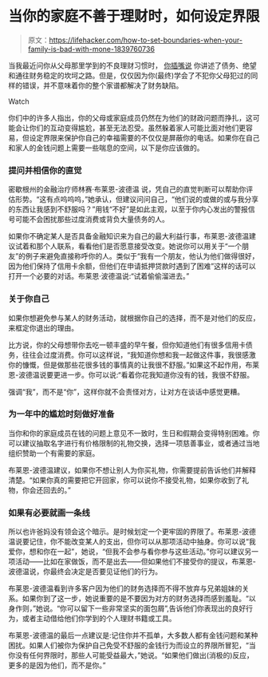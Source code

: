 # 当你的家庭不善于理财时，如何设定界限

> 原文：<https://lifehacker.com/how-to-set-boundaries-when-your-family-is-bad-with-mone-1839760736>

当我最近问你从父母那里学到的不良理财习惯时， [你插嘴说](https://lifehacker.com/what-bad-money-habits-did-your-parents-teach-you-1839547587) 你讲述了债务、绝望和通往财务稳定的坎坷之路。但是，仅仅因为你(最终)学会了不犯你父母犯过的同样的错误，并不意味着你的整个家谱都解决了财务缺陷。

Watch

你们中的许多人指出，你的父母或家庭成员仍然在为他们的财政问题而挣扎，这可能会让你们的互动变得尴尬，甚至无法忍受。虽然躲着家人可能比面对他们更容易，但设定界限来保护你自己的幸福需要的不仅仅是屏蔽你的电话。如果你在自己和家人的金钱问题上需要一些喘息的空间，以下是你应该做的。

### **提问并相信你的直觉**

密歇根州的金融治疗师林赛·布莱恩-波德温 说，凭自己的直觉判断可以帮助你评估形势。“这有点呜呜呜，”她承认，但建议问问自己，“他们说的或做的或与我分享的东西让我感到不舒服吗？”用钱“不好”是如此主观，以至于你内心发出的警报信号可能不会困扰那些过度消费或背负大量债务的人。

如果你不确定某人是否具备金融知识来为自己的最大利益行事，布莱恩-波德温建议试着和那个人联系，看看他们是否愿意接受改变。她说你可以用关于“一个朋友”的例子来避免直接称呼你的人。类似于“我有一个朋友，他认为他们做得很好，因为他们保持了信用卡余额，但他们在申请抵押贷款时遇到了困难”这样的话可以打开一个必要的对话。布莱恩·波德温说:“试着偷偷溜进去。”

### **关于你自己**

如果你想避免参与某人的财务活动，就根据你自己的选择，而不是对他们的反应，来框定你退出的理由。

比方说，你的父母想带你去吃一顿丰盛的早午餐，但你知道他们有很多信用卡债务，往往会过度消费。你可以这样说，“我知道你想和我一起做这件事，我很感激你的慷慨，但是做那些花很多钱的事情真的让我很不舒服。”如果这不起作用，布莱恩-波德温说要更进一步。你可以说:“看着你花我知道你没有的钱，我很不舒服。

强调“我”，而不是“你”，这样你就不会责怪对方，让对方在谈话中感觉更糟。

### **为一年中的尴尬时刻做好准备**

当你和你的家庭成员在钱的问题上意见不一致时，生日和假期会变得特别困难。你可以建议抽取名字进行有价格限制的礼物交换，选择一项慈善事业，或者通过当地组织赞助一个有需要的家庭。

布莱恩-波德温建议，如果你不想让别人为你买礼物，你需要提前告诉他们并解释清楚。“如果你真的需要把它开回家，你可以说你不接受礼物，如果你收到了礼物，你会还回去的。”

### **如果有必要就画一条线**

所以也许爸妈没有领会这个暗示。是时候划定一个更牢固的界限了。布莱恩-波德温说要记住，你不能改变某人的支出，但你可以从那项活动中抽身。你可以说“我爱你，想和你在一起”，她说，“但我不会参与看你参与这些活动。”你可以建议另一项活动——比如在家做饭，而不是出去——但如果他们不接受你的提议，布莱恩-波德温说，你最终会决定是否要见证他们的行为。

布莱恩-波德温看到许多客户因为他们的财务选择而不得不放弃与兄弟姐妹的关系。如果你到了这一步，她说重要的是不要因为对方的财务选择而感到羞耻。“以身作则，”她说。“你可以留下一些非常坚实的面包屑”,告诉他们你表现出的良好行为，或者主动借给他们你学到的个人理财书籍或工具。

布莱恩-波德温的最后一点建议是:记住你并不孤单，大多数人都有金钱问题和某种困扰。如果人们被你为保护自己免受不舒服的金钱行为而设立的界限所冒犯，“当你没有任何界限时，那些人可能受益最大，”她说。“如果他们做出(消极的)反应，更多的是因为他们，而不是你。”